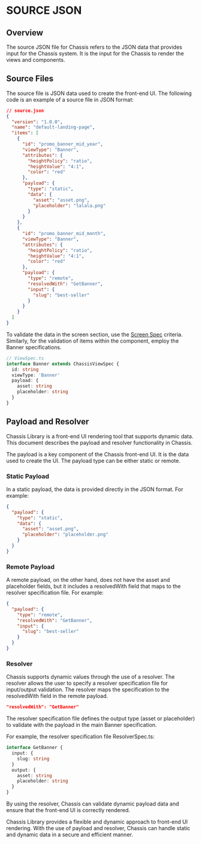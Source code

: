 # SOURCE JSON

## Overview

The source JSON file for Chassis refers to the JSON data that provides input for the Chassis system. It is the input for the Chassis to render the views and components.

## Source Files

The source file is JSON data used to create the front-end UI. The following code is an example of a source file in JSON format:

```json
// source.json
{
  "version": "1.0.0",
  "name": "default-landing-page",
  "items": [
    {
      "id": "promo_banner_mid_year",
      "viewType": "Banner",
      "attributes": {
        "heightPolicy": "ratio",
        "heightValue": "4:1",
        "color": "red"
      },
      "payload": {
        "type": "static",
        "data": {
          "asset": "asset.png",
          "placeholder": "lalala.png"
        }
      }
    },
    {
      "id": "promo_banner_mid_month",
      "viewType": "Banner",
      "attributes": {
        "heightPolicy": "ratio",
        "heightValue": "4:1",
        "color": "red"
      },
      "payload": {
        "type": "remote",
        "resolvedWith": "GetBanner",
        "input": {
          "slug": "best-seller"
        }
      }
    }
  ]
}
```

To validate the data in the screen section, use the [Screen Spec](./spec.md/#chassisscreenspec) criteria. Similarly, for the validation of items within the component, employ the Banner specifications.

```ts
// ViewSpec.ts
interface Banner extends ChassisViewSpec {
  id: string
  viewType: 'Banner'
  payload: {
    asset: string
    placeholder: string
  }
}
```

## Payload and Resolver

Chassis Library is a front-end UI rendering tool that supports dynamic data. This document describes the payload and resolver functionality in Chassis.

The payload is a key component of the Chassis front-end UI. It is the data used to create the UI. The payload type can be either static or remote.

### Static Payload

In a static payload, the data is provided directly in the JSON format. For example:

```json
{
  "payload": {
    "type": "static",
    "data": {
      "asset": "asset.png",
      "placeholder": "placeholder.png"
    }
  }
}
```

### Remote Payload

A remote payload, on the other hand, does not have the asset and placeholder fields, but it includes a resolvedWith field that maps to the resolver specification file. For example:

```json
{
  "payload": {
    "type": "remote",
    "resolvedWith": "GetBanner",
    "input": {
      "slug": "best-seller"
    }
  }
}
```

### Resolver

Chassis supports dynamic values through the use of a resolver. The resolver allows the user to specify a resolver specification file for input/output validation. The resolver maps the specification to the resolvedWith field in the remote payload.

```json
"resolvedWith": "GetBanner"
```

The resolver specification file defines the output type (asset or placeholder) to validate with the payload in the main Banner specification.

For example, the resolver specification file ResolverSpec.ts:

```ts
interface GetBanner {
  input: {
    slug: string
  }
  output: {
    asset: string
    placeholder: string
  }
}
```

By using the resolver, Chassis can validate dynamic payload data and ensure that the front-end UI is correctly rendered.

Chassis Library provides a flexible and dynamic approach to front-end UI rendering. With the use of payload and resolver, Chassis can handle static and dynamic data in a secure and efficient manner.
